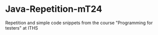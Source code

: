 # Java-Repetition-mT24
 Repetition and simple code snippets from the course "Programming for testers" at ITHS
